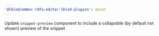 ```yaml
---
'@lblod/ember-rdfa-editor-lblod-plugins': minor
---
```


Update `snippet-preview` component to include a collapsible (by default not shown) preview of the snippet
